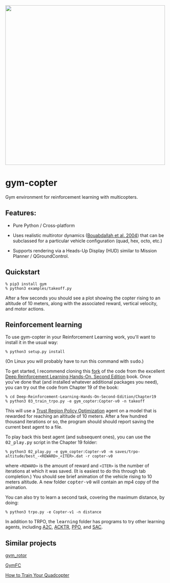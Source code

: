 <img src="hud.gif" width=500>

# gym-copter
Gym environment for reinforcement learning with multicopters.  

## Features:

* Pure Python / Cross-platform

* Uses realistic multirotor dynamics
([Bouabdallah et al. 2004](https://infoscience.epfl.ch/record/97532/files/325.pdf)) that can be
subclassed for a particular vehicle configuration (quad, hex, octo, etc.)

* Supports rendering via a Heads-Up Display (HUD) similar to Mission Planner / QGroundControl.

## Quickstart

```
% pip3 install gym
% python3 examples/takeoff.py
```

After a few seconds you should see a plot showing the copter rising to an altitude of 10 meters, along
with the associated reward, vertical velocity, and motor actions.

## Reinforcement learning

To use gym-copter in your Reinforcement Learning work, you'll want to install it in the usual way:

```
% python3 setup.py install
```

(On Linux you will probably have to run this command with <tt>sudo</tt>.)

To get started, I recommend cloning this
[fork](https://github.com/simondlevy/Deep-Reinforcement-Learning-Hands-On-Second-Edition)
of the code from the excellent
[Deep Reinforcement Learning Hands-On, Second Edition](https://www.amazon.com/Deep-Reinforcement-Learning-Hands-Q-networks-ebook/dp/B076H9VQH6) book.  Once you've done that (and installed whatever additional
packages you need), you can try out the code from Chapter 19 of the book:

```
% cd Deep-Reinforcement-Learning-Hands-On-Second-Edition/Chapter19
% python3 03_train_trpo.py -e gym_copter:Copter-v0 -n takeoff
```

This will use a [Trust Region Policy Optimization](https://arxiv.org/abs/1502.05477) agent on a model
that is rewarded for reaching an altitude of 10 meters.  After a few hundred
thousand iterations or so, the program should should report saving the current
best agent to a file.  

To play back this best agent (and subsequent ones), you can use the <tt>02\_play.py</tt> script in
the Chapter 19 folder:

```
% python3 02_play.py -e gym_copter:Copter-v0 -m saves/trpo-altitude/best_-<REWARD>_<ITER>.dat -r copter-v0
```

where ```<REWARD>``` is the amount of reward and ```<ITER>``` is the number of iterations at which it was saved.
(It is easiest to do this through tab completion.) You should see brief animation of the vehicle rising to
10 meters altitude.  A new folder <tt>copter-v0</tt> will contain an mp4 copy of the animation.

You can also try to learn a second task, covering the maximum distance, by doing:

```
% python3 trpo.py -e Copter-v1 -n distance
```
In addition to TRPO, the <tt>learning</tt> folder has programs to try other learning agents, including
[A2C](https://arxiv.org/abs/1506.02438), 
[ACKTR](https://arxiv.org/abs/1708.05144), 
[PPO](https://arxiv.org/abs/1707.06347), 
and [SAC](https://arxiv.org/abs/1801.01290).

## Similar projects

[gym\_rotor](https://github.com/inkyusa/gym_rotor)

[GymFC](https://github.com/wil3/gymfc)

[How to Train Your Quadcopter](https://towardsdatascience.com/how-to-train-your-quadcopter-adventures-in-machine-learning-algorithms-e6ee5033fd61)
